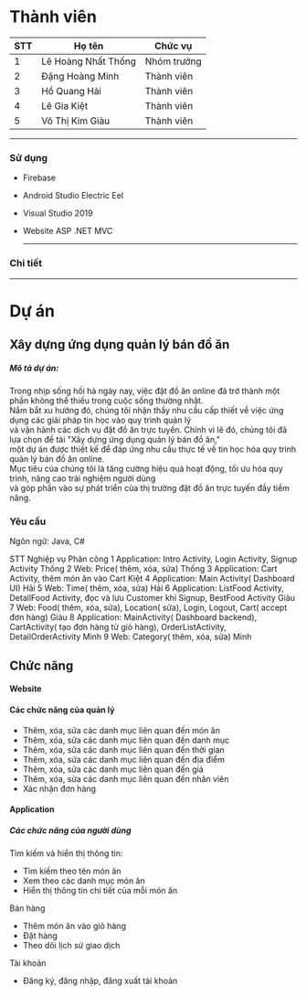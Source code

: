 # Thành viên

| STT | Họ tên               | Chức vụ     |
|-----|----------------------|-------------|
| 1   | Lê Hoàng Nhất Thống  | Nhóm trưởng |
| 2   | Đặng Hoàng Minh      | Thành viên  |
| 3   | Hồ Quang Hải         | Thành viên  |
| 4   | Lê Gia Kiệt          | Thành viên  |
| 5   | Võ Thị Kim Giàu      | Thành viên  |

-----------------------------------------------
### Sử dụng
- Firebase
- Android Studio Electric Eel
- Visual Studio 2019
- Website ASP .NET MVC
 
  -----------------------------------------------
### Chi tiết

-----------------------------------------------
# Dự án

## Xây dựng ứng dụng quản lý bán đồ ăn
<h5>Mô tả dự án: </h5>
<p>Trong nhịp sống hối hả ngày nay, việc đặt đồ ăn online đã trở thành một phần không thể thiếu trong cuộc sống thường nhật. <br>Nắm bắt xu hướng đó, chúng tôi nhận thấy nhu cầu cấp thiết về việc ứng dụng các giải pháp tin học vào quy trình quản lý <br>và vận hành các dịch vụ đặt đồ ăn trực tuyến. Chính vì lẽ đó, chúng tôi đã lựa chọn đề tài "Xây dựng ứng dụng quản lý bán đồ ăn," <br>một dự án được thiết kế để đáp ứng nhu cầu thực tế về tin học hóa quy trình quản lý bán đồ ăn online. <br>Mục tiêu của chúng tôi là tăng cường hiệu quả hoạt động, tối ưu hóa quy trình, nâng cao trải nghiệm người dùng <br>và góp phần vào sự phát triển của thị trường đặt đồ ăn trực tuyến đầy tiềm năng.</p>

### Yêu cầu
<p>Ngôn ngữ: Java, C#</p

| STT | Nghiệp vụ                                                                                                                                       | Phân công |
|-----|-------------------------------------------------------------------------------------------------------------------------------------------------|-----------|
|  1  | Application: Intro Activity, Login Activity, Signup Activity                                                                                    |   Thống   |
|  2  | Web: Price( thêm, xóa, sửa)                                                                                                                     |   Thống   |
|  3  | Application: Cart Activity, thêm món ăn vào Cart                                                                                                |   Kiệt    |
|  4  | Application: Main Activity( Dashboard UI)                                                                                                       |    Hải    |
|  5  | Web: Time( thêm, xóa, sửa)                                                                                                                      |    Hải    |
|  6  | Application: ListFood Activity, DetailFood Activity, đọc và lưu Customer khi Signup, BestFood Activity                                          |    Giàu   |
|  7  | Web: Food( thêm, xóa, sửa), Location( sửa), Login, Logout, Cart( accept đơn hàng)                                                               |    Giàu   |
|  8  | Application: MainActivity( Dashboard backend), CartActivity( tạo đơn hàng từ giỏ hàng), OrderListActivity, DetailOrderActivity                  |    Minh   |
|  9  | Web: Category( thêm, xóa, sửa)                                                                                                                  |    Minh   |

## Chức năng

#### Website
<h4>
  Các chức năng của quản lý
</h4>
<ul>
  <li>Thêm, xóa, sửa các danh mục liên quan đến món ăn</li>
  <li>Thêm, xóa, sửa các danh mục liên quan đến danh mục</li>
  <li>Thêm, xóa, sửa các danh mục liên quan đến thời gian</li>
  <li>Thêm, xóa, sửa các danh mục liên quan đến địa điểm</li>
  <li>Thêm, xóa, sửa các danh mục liên quan đến giá</li>
  <li>Thêm, xóa, sửa các danh mục liên quan đến nhân viên</li>
  <li>Xác nhận đơn hàng</li>
</ul>

#### Application
<h5>Các chức năng của người dùng</h5>
<p>Tìm kiếm và hiển thị thông tin:</p>
<ul>
  <li>Tìm kiếm theo tên món ăn</li>
  <li>Xem theo các danh mục món ăn</li>
  <li>Hiển thị thông tin chi tiết của mỗi món ăn</li>
</ul>
<p>
  Bán hàng
</p>
<ul>
  <li>Thêm món ăn vào giỏ hàng</li>
	<li>Đặt hàng</li>
  <li>Theo dõi lịch sử giao dịch</li>
</ul>
<p>
 Tài khoản
</p>
<ul>
  <li>Đăng ký, đăng nhập, đăng xuất tài khoản</li>
</ul>
